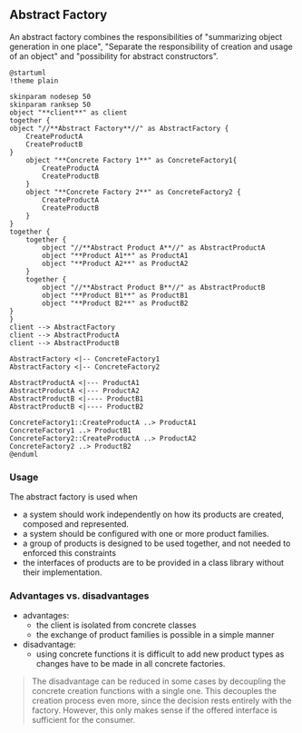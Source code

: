 ## Abstract Factory

An abstract factory combines the responsibilities of "summarizing object generation in one place", "Separate the responsibility of creation and usage of an object" and "possibility for abstract constructors".

```plantuml
@startuml
!theme plain

skinparam nodesep 50
skinparam ranksep 50
object "**client**" as client
together {
object "//**Abstract Factory**//" as AbstractFactory {
    CreateProductA
    CreateProductB
}
    object "**Concrete Factory 1**" as ConcreteFactory1{
        CreateProductA
        CreateProductB
    }
    object "**Concrete Factory 2**" as ConcreteFactory2 {
        CreateProductA
        CreateProductB
    }
}
together {
    together {
        object "//**Abstract Product A**//" as AbstractProductA
        object "**Product A1**" as ProductA1
        object "**Product A2**" as ProductA2
    }
    together {
        object "//**Abstract Product B**//" as AbstractProductB
        object "**Product B1**" as ProductB1
        object "**Product B2**" as ProductB2
}
}
client --> AbstractFactory
client --> AbstractProductA
client --> AbstractProductB

AbstractFactory <|-- ConcreteFactory1
AbstractFactory <|-- ConcreteFactory2

AbstractProductA <|--- ProductA1
AbstractProductA <|--- ProductA2
AbstractProductB <|---- ProductB1
AbstractProductB <|---- ProductB2

ConcreteFactory1::CreateProductA ..> ProductA1 
ConcreteFactory1 ..> ProductB1
ConcreteFactory2::CreateProductA ..> ProductA2
ConcreteFactory2 ..> ProductB2
@enduml
```

### Usage

The abstract factory is used when

* a system should work independently on how its products are created, composed and represented.
* a system should be configured with one or more product families.
* a group of products is designed to be used together, and not needed to enforced this constraints
* the interfaces of products are to be provided in a class library without their implementation.

### Advantages vs. disadvantages

* advantages:
  * the client is isolated from concrete classes
  * the exchange of product families is possible in a simple manner
* disadvantage:
  * using concrete functions it is difficult to add new product types as changes have to be made in all concrete factories.

> The disadvantage can be reduced in some cases by decoupling the concrete creation functions with a single one. This decouples the creation process even more, since the decision rests entirely with the factory. However, this only makes sense if the offered interface is sufficient for the consumer.
